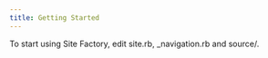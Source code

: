 ```yaml
---
title: Getting Started
---
```


To start using Site Factory, edit site.rb, _navigation.rb and source/.